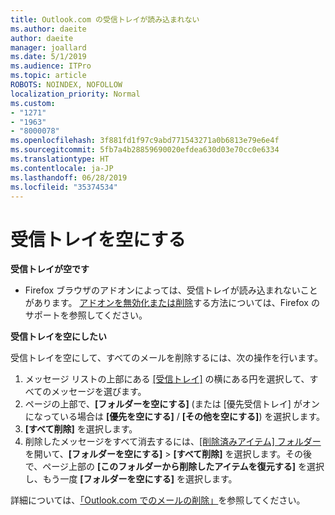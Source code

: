 ```yaml
---
title: Outlook.com の受信トレイが読み込まれない
ms.author: daeite
author: daeite
manager: joallard
ms.date: 5/1/2019
ms.audience: ITPro
ms.topic: article
ROBOTS: NOINDEX, NOFOLLOW
localization_priority: Normal
ms.custom:
- "1271"
- "1963"
- "8000078"
ms.openlocfilehash: 3f881fd1f97c9abd771543271a0b6813e79e6e4f
ms.sourcegitcommit: 5fb7a4b28859690020efdea630d03e70cc0e6334
ms.translationtype: HT
ms.contentlocale: ja-JP
ms.lasthandoff: 06/28/2019
ms.locfileid: "35374534"
---
```

# <a name="empty-inbox"></a>受信トレイを空にする

**受信トレイが空です**

- Firefox ブラウザのアドオンによっては、受信トレイが読み込まれないことがあります。 [アドオンを無効化または削除](https://support.mozilla.org/kb/disable-or-remove-add-ons)する方法については、Firefox のサポートを参照してください。

**受信トレイを空にしたい**

受信トレイを空にして、すべてのメールを削除するには、次の操作を行います。

1. メッセージ リストの上部にある [[受信トレイ]](https://outlook.live.com/mail/inbox) の横にある円を選択して、すべてのメッセージを選びます。
1. ページの上部で、**[フォルダーを空にする]** (または [優先受信トレイ] がオンになっている場合は **[優先を空にする]** / **[その他を空にする]**) を選択します。
1. **[すべて削除]** を選択します。
1. 削除したメッセージをすべて消去するには、[[削除済みアイテム] フォルダー](https://outlook.live.com/mail/deleteditems)を開いて、**[フォルダーを空にする]** > **[すべて削除]** を選択します。その後で、ページ上部の **[このフォルダーから削除したアイテムを復元する]** を選択し、もう一度 **[フォルダーを空にする]** を選択します。

詳細については、[「Outlook.com でのメールの削除」](https://support.office.com/article/a9b63739-5392-412a-8e9a-d4b02708dee4)を参照してください。